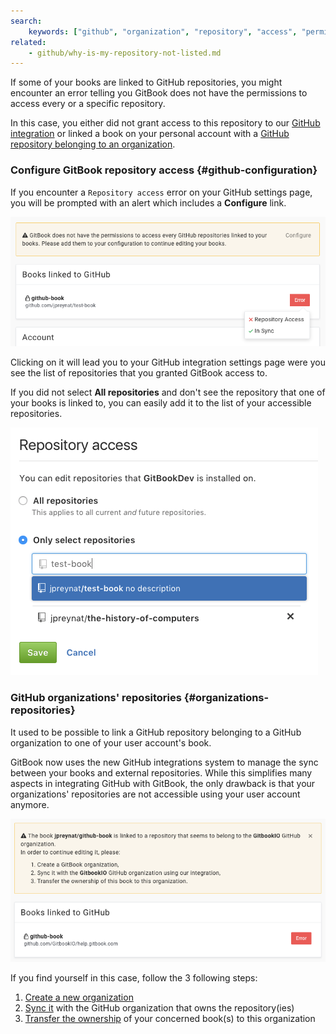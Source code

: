 ```yaml
---
search:
    keywords: ["github", "organization", "repository", "access", "permissions"]
related:
    - github/why-is-my-repository-not-listed.md
---
```


If some of your books are linked to GitHub repositories, you might encounter an error telling you GitBook does not have the permissions
to access every or a specific repository.

In this case, you either did not grant access to this repository to our [GitHub integration](#github-configuration) or linked a book on your personal account with a [GitHub repository belonging to an organization](#organizations-repositories).

### Configure GitBook repository access {#github-configuration}

If you encounter a `Repository access` error on your GitHub settings page, you will be prompted with an alert which includes a **Configure** link.

![](/assets/github-repo-access-error.png)

Clicking on it will lead you to your GitHub integration settings page were you see the list of repositories that you granted GitBook access to.

If you did not select **All repositories** and don't see the repository that one of your books is linked to, you can easily add it to the list of your accessible repositories.

![](/assets/github-configure-repos.png)

### GitHub organizations' repositories {#organizations-repositories}

It used to be possible to link a GitHub repository belonging to a GitHub organization to one of your user account's book.

GitBook now uses the new GitHub integrations system to manage the sync between your books and external repositories. While this simplifies many aspects in integrating GitHub with GitBook, the only drawback is that your organizations' repositories are not accessible using your user account anymore.

![](/assets/github-invalid-book.png)

If you find yourself in this case, follow the 3 following steps:

1. [Create a new organization](../orgs/how-can-i-create.md)
2. [Sync it](can-i-host-on-github.md#github-integration) with the GitHub organization that owns the repository(ies)
3. [Transfer the ownership](../books/how-can-i-transfer-ownership.md) of your concerned book(s) to this organization

